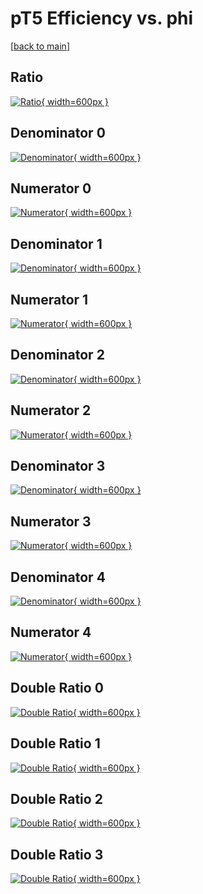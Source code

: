 # pT5 Efficiency vs. phi

[[back to main](./)]



## Ratio

[![Ratio](../mtv/var/pT5_loweta_211_-1_eff_phi.png){ width=600px }](../mtv/var/pT5_loweta_211_-1_eff_phi.pdf)

## Denominator 0

[![Denominator](../mtv/den/pT5_loweta_211_-1_eff_phi_den0.png){ width=600px }](../mtv/den/pT5_loweta_211_-1_eff_phi_den0.pdf)

## Numerator 0

[![Numerator](../mtv/num/pT5_loweta_211_-1_eff_phi_num0.png){ width=600px }](../mtv/num/pT5_loweta_211_-1_eff_phi_num0.pdf)

## Denominator 1

[![Denominator](../mtv/den/pT5_loweta_211_-1_eff_phi_den1.png){ width=600px }](../mtv/den/pT5_loweta_211_-1_eff_phi_den1.pdf)

## Numerator 1

[![Numerator](../mtv/num/pT5_loweta_211_-1_eff_phi_num1.png){ width=600px }](../mtv/num/pT5_loweta_211_-1_eff_phi_num1.pdf)

## Denominator 2

[![Denominator](../mtv/den/pT5_loweta_211_-1_eff_phi_den2.png){ width=600px }](../mtv/den/pT5_loweta_211_-1_eff_phi_den2.pdf)

## Numerator 2

[![Numerator](../mtv/num/pT5_loweta_211_-1_eff_phi_num2.png){ width=600px }](../mtv/num/pT5_loweta_211_-1_eff_phi_num2.pdf)

## Denominator 3

[![Denominator](../mtv/den/pT5_loweta_211_-1_eff_phi_den3.png){ width=600px }](../mtv/den/pT5_loweta_211_-1_eff_phi_den3.pdf)

## Numerator 3

[![Numerator](../mtv/num/pT5_loweta_211_-1_eff_phi_num3.png){ width=600px }](../mtv/num/pT5_loweta_211_-1_eff_phi_num3.pdf)

## Denominator 4

[![Denominator](../mtv/den/pT5_loweta_211_-1_eff_phi_den4.png){ width=600px }](../mtv/den/pT5_loweta_211_-1_eff_phi_den4.pdf)

## Numerator 4

[![Numerator](../mtv/num/pT5_loweta_211_-1_eff_phi_num4.png){ width=600px }](../mtv/num/pT5_loweta_211_-1_eff_phi_num4.pdf)

## Double Ratio 0

[![Double Ratio](../mtv/ratio/pT5_loweta_211_-1_eff_phi_ratio0.png){ width=600px }](../mtv/ratio/pT5_loweta_211_-1_eff_phi_ratio0.pdf)

## Double Ratio 1

[![Double Ratio](../mtv/ratio/pT5_loweta_211_-1_eff_phi_ratio1.png){ width=600px }](../mtv/ratio/pT5_loweta_211_-1_eff_phi_ratio1.pdf)

## Double Ratio 2

[![Double Ratio](../mtv/ratio/pT5_loweta_211_-1_eff_phi_ratio2.png){ width=600px }](../mtv/ratio/pT5_loweta_211_-1_eff_phi_ratio2.pdf)

## Double Ratio 3

[![Double Ratio](../mtv/ratio/pT5_loweta_211_-1_eff_phi_ratio3.png){ width=600px }](../mtv/ratio/pT5_loweta_211_-1_eff_phi_ratio3.pdf)

